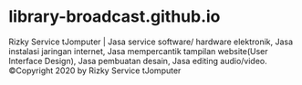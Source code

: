 # library-broadcast.github.io
Rizky Service tJomputer | Jasa service software/ hardware elektronik, Jasa instalasi jaringan internet, Jasa mempercantik tampilan website(User Interface Design), Jasa pembuatan desain, Jasa editing audio/video.
©Copyright 2020 by Rizky Service tJomputer
